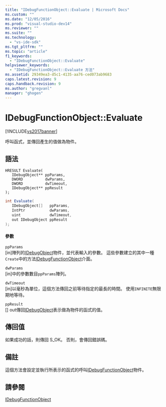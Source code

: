 ```yaml
---
title: "IDebugFunctionObject::Evaluate | Microsoft Docs"
ms.custom: ""
ms.date: "12/05/2016"
ms.prod: "visual-studio-dev14"
ms.reviewer: ""
ms.suite: ""
ms.technology: 
  - "vs-ide-sdk"
ms.tgt_pltfrm: ""
ms.topic: "article"
f1_keywords: 
  - "IDebugFunctionObject::Evaluate"
helpviewer_keywords: 
  - "IDebugFunctionObject::Evaluate 方法"
ms.assetid: 29349ea3-d5c1-4135-aa76-ced073ab9683
caps.latest.revision: 9
caps.handback.revision: 9
ms.author: "gregvanl"
manager: "ghogen"
---
```

# IDebugFunctionObject::Evaluate
[!INCLUDE[vs2017banner](../../../code-quality/includes/vs2017banner.md)]

呼叫函式，並傳回產生的值做為物件。  
  
## 語法  
  
```cpp#  
HRESULT Evaluate(   
   IDebugObject** ppParams,  
   DWORD          dwParams,  
   DWORD          dwTimeout,  
   IDebugObject** ppResult  
);  
```  
  
```c#  
int Evaluate(  
   IDebugObject[]   ppParams,   
   IntPtr           dwParams,   
   uint             dwTimeout,   
   out IDebugObject ppResult  
);  
```  
  
#### 參數  
 `ppParams`  
 \[in\]陣列的[IDebugObject](../../../extensibility/debugger/reference/idebugobject.md)物件，並代表輸入的參數。  這些參數建立的其中一種`Create`中的方法[IDebugFunctionObject](../../../extensibility/debugger/reference/idebugfunctionobject.md)介面。  
  
 `dwParams`  
 \[in\]中的參數數目`ppParams`陣列。  
  
 `dwTimeout`  
 \[in\]以毫秒為單位，這個方法傳回之前等待指定的最長的時間。  使用`INFINITE`無限期地等待。  
  
 `ppResult`  
 \[\] out傳回[IDebugObject](../../../extensibility/debugger/reference/idebugobject.md)表示做為物件的函式的值。  
  
## 傳回值  
 如果成功的話，則傳回 S\_OK。 否則，會傳回錯誤碼。  
  
## 備註  
 這個方法會設定並執行所表示的函式的呼叫[IDebugFunctionObject](../../../extensibility/debugger/reference/idebugfunctionobject.md)物件。  
  
## 請參閱  
 [IDebugFunctionObject](../../../extensibility/debugger/reference/idebugfunctionobject.md)